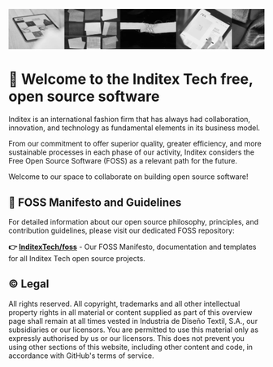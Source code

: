 ![InditexTech banner, a carrousel showing tech and fashion images.](./banner.webp)

# :wave: Welcome to the Inditex Tech free, open source software

Inditex is an international fashion firm that has always had collaboration, innovation, and technology as fundamental elements in its business model.

From our commitment to offer superior quality, greater efficiency, and more sustainable processes in each phase of our activity, Inditex considers the Free Open Source Software (FOSS) as a relevant path for the future.

Welcome to our space to collaborate on building open source software!

## :scroll: FOSS Manifesto and Guidelines

For detailed information about our open source philosophy, principles, and contribution guidelines, please visit our dedicated FOSS repository:

**:point_right: [InditexTech/foss](https://github.com/InditexTech/foss)** - Our FOSS Manifesto, documentation and templates for all Inditex Tech open source projects.

## :copyright: Legal

All rights reserved. All copyright, trademarks and all other intellectual property rights in all material or content supplied as part of this overview page shall remain at all times vested in Industria de Diseño Textil, S.A., our subsidiaries or our licensors. You are permitted to use this material only as expressly authorised by us or our licensors. This does not prevent you using other sections of this website, including other content and code, in accordance with GitHub's terms of service.
